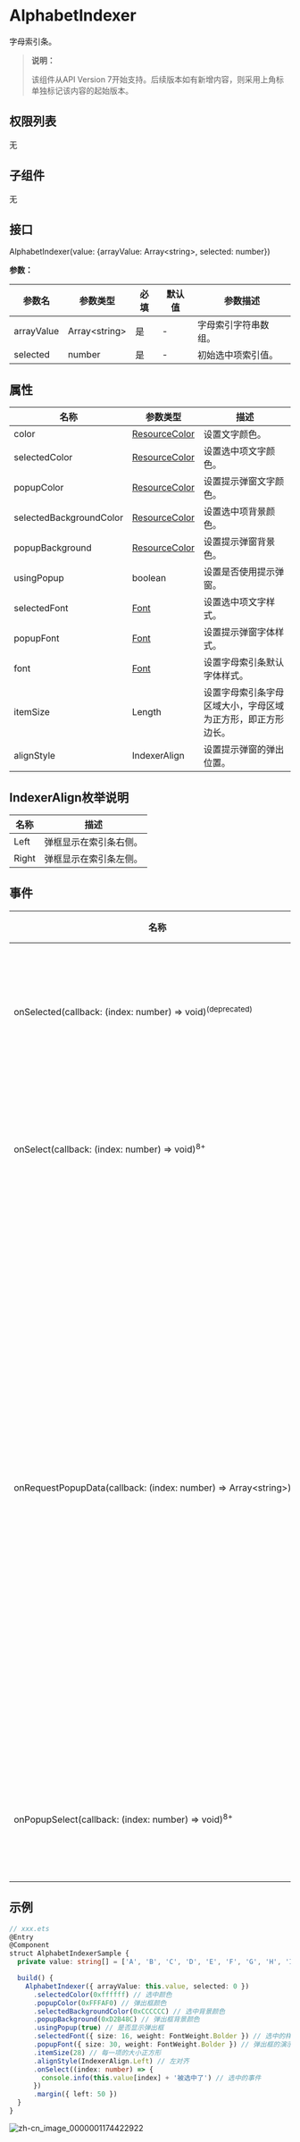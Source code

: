 # AlphabetIndexer

字母索引条。

>  **说明：**
>
>  该组件从API Version 7开始支持。后续版本如有新增内容，则采用上角标单独标记该内容的起始版本。

## 权限列表

无


## 子组件

无


## 接口

AlphabetIndexer(value: {arrayValue: Array&lt;string&gt;, selected: number})

**参数：**

| 参数名        | 参数类型                | 必填   | 默认值  | 参数描述       |
| ---------- | ------------------- | ---- | ---- | ---------- |
| arrayValue | Array&lt;string&gt; | 是    | -    | 字母索引字符串数组。 |
| selected   | number              | 是    | -    | 初始选中项索引值。     |

## 属性

| 名称                      | 参数类型                                     | 描述                                  |
| ----------------------- | ---------------------------------------- | ----------------------------------- |
| color                   | [ResourceColor](../../ui/ts-types.md)       | 设置文字颜色。                           |
| selectedColor           | [ResourceColor](../../ui/ts-types.md)     | 设置选中项文字颜色。                           |
| popupColor              | [ResourceColor](../../ui/ts-types.md)        | 设置提示弹窗文字颜色。                         |
| selectedBackgroundColor | [ResourceColor](../../ui/ts-types.md)        | 设置选中项背景颜色。                           |
| popupBackground         | [ResourceColor](../../ui/ts-types.md)        | 设置提示弹窗背景色。                            |
| usingPopup              | boolean                                  | 设置是否使用提示弹窗。                         |
| selectedFont            | [Font](../../ui/ts-types.md) | 设置选中项文字样式。                           |
| popupFont               | [Font](../../ui/ts-types.md) | 设置提示弹窗字体样式。                         |
| font                    | [Font](../../ui/ts-types.md) | 设置字母索引条默认字体样式。                      |
| itemSize                | Length                                   | 设置字母索引条字母区域大小，字母区域为正方形，即正方形边长。       |
| alignStyle              | IndexerAlign                             | 设置提示弹窗的弹出位置。 |

## IndexerAlign枚举说明

| 名称    | 描述          |
| ----- | ----------- |
| Left  | 弹框显示在索引条右侧。 |
| Right | 弹框显示在索引条左侧。 |

## 事件

| 名称                                       | 功能描述                                     |
| ---------------------------------------- | ---------------------------------------- |
| onSelected(callback:&nbsp;(index:&nbsp;number)&nbsp;=&gt;&nbsp;void)<sup>(deprecated)</sup> | 索引条选中回调,返回值为当前选中索引。                                 |
| onSelect(callback:&nbsp;(index:&nbsp;number)&nbsp;=&gt;&nbsp;void)<sup>8+</sup> | 索引条选中回调,返回值为当前选中索引。                                 |
| onRequestPopupData(callback:&nbsp;(index:&nbsp;number)&nbsp;=&gt;&nbsp;Array&lt;string&gt;)<sup>8+</sup> | 选中字母索引后，请求索引提示弹窗显示内容回调。<br/>返回值：索引对应的字符串数组，此字符串数组在弹窗中竖排显示，字符串列表最多显示5个，超出部分可以滑动显示。 |
| onPopupSelect(callback:&nbsp;(index:&nbsp;number)&nbsp;=&gt;&nbsp;void)<sup>8+</sup> | 字母索引提示弹窗字符串列表选中回调。                            |


## 示例

```ts
// xxx.ets
@Entry
@Component
struct AlphabetIndexerSample {
  private value: string[] = ['A', 'B', 'C', 'D', 'E', 'F', 'G', 'H', 'I', 'J', 'K', 'L', 'M', 'N', 'O', 'P', 'Q', 'R', 'S', 'T', 'U', 'V', 'W', 'X', 'Y', 'Z']

  build() {
    AlphabetIndexer({ arrayValue: this.value, selected: 0 })
      .selectedColor(0xffffff) // 选中颜色
      .popupColor(0xFFFAF0) // 弹出框颜色
      .selectedBackgroundColor(0xCCCCCC) // 选中背景颜色
      .popupBackground(0xD2B48C) // 弹出框背景颜色
      .usingPopup(true) // 是否显示弹出框
      .selectedFont({ size: 16, weight: FontWeight.Bolder }) // 选中的样式
      .popupFont({ size: 30, weight: FontWeight.Bolder }) // 弹出框的演示
      .itemSize(28) // 每一项的大小正方形
      .alignStyle(IndexerAlign.Left) // 左对齐
      .onSelect((index: number) => {
        console.info(this.value[index] + '被选中了') // 选中的事件
      })
      .margin({ left: 50 })
  }
}
```

![zh-cn_image_0000001174422922](figures/zh-cn_image_0000001174422922.gif)
